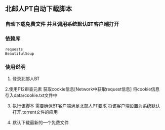 ## 北邮人PT自动下载脚本
### 自动下载免费文件 并且调用系统默认BT客户端打开

### 依赖库
    requests
    BeautifulSoup


### 使用说明

1. 登录北邮人BT

2.使用F12审查元素
获取cookie信息[Network中获取request信息]
将cookie信息存入data/cookie.txt文件中

3. 执行该脚本
需要确保BT客户端满足北邮人PT要求
将该客户端设置为系统默认打开.torrent文件的应用


4. 默认下载最新的一个免费文件

